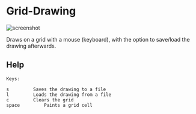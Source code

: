 # Grid-Drawing
![screenshot](https://snag.gy/HUJXmk.jpg)

Draws on a grid with a mouse (keyboard), with the option to save/load the drawing afterwards.

## Help
```
Keys:

s         Saves the drawing to a file
l         Loads the drawing from a file
c         Clears the grid
space         Paints a grid cell
```
